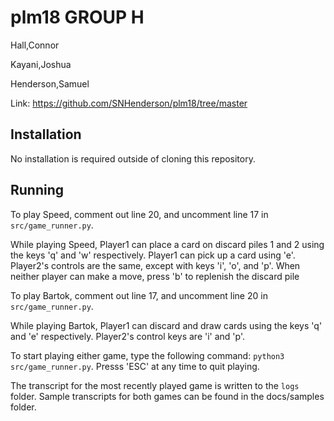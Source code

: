 # plm18 GROUP H

Hall,Connor

Kayani,Joshua

Henderson,Samuel

Link: https://github.com/SNHenderson/plm18/tree/master

## Installation
No installation is required outside of cloning this repository.

## Running

To play Speed, comment out line 20, and uncomment line 17 in `src/game_runner.py`.

While playing Speed, Player1 can place a card on discard piles 1 and 2 using the keys 'q' and 'w' respectively. Player1 can pick up a card using 'e'. Player2's controls are the same, except with keys 'i', 'o', and 'p'. When neither player can make a move, press 'b' to replenish the discard pile

To play Bartok, comment out line 17, and uncomment line 20 in `src/game_runner.py`.

While playing Bartok, Player1 can discard and draw cards using the keys 'q' and 'e' respectively. Player2's control keys are 'i' and 'p'.

To start playing either game, type the following command: `python3 src/game_runner.py`. Presss 'ESC' at any time to quit playing.

The transcript for the most recently played game is written to the `logs` folder. Sample transcripts for both games can be found in the docs/samples folder.



